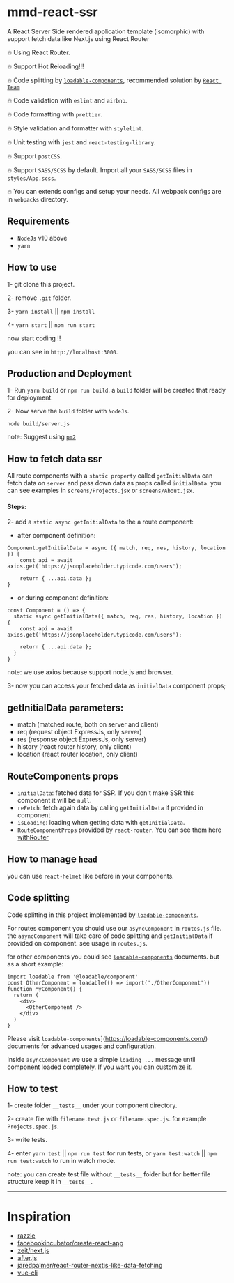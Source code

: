 # mmd-react-ssr

A React Server Side rendered application template (isomorphic) with support fetch data like Next.js using React Router

🔥 Using React Router.

🔥 Support Hot Reloading!!!

🔥 Code splitting by [`loadable-components`](https://loadable-components.com/), recommended solution by [`React Team`](https://reactjs.org/docs/code-splitting.html#reactlazy)

🔥 Code validation with `eslint` and `airbnb`.

🔥 Code formatting with `prettier`.

🔥 Style validation and formatter with `stylelint`.

🔥 Unit testing with `jest` and `react-testing-library`.

🔥 Support `postCSS`.

🔥 Support `SASS/SCSS` by default. Import all your `SASS/SCSS` files in `styles/App.scss`.

🔥 You can extends configs and setup your needs. All webpack configs are in `webpacks` directory.

## Requirements

- `NodeJs` v10 above
- `yarn`

## How to use

1- git clone this project.

2- remove `.git` folder.

3- `yarn install` || `npm install`

4- `yarn start` || `npm run start`

now start coding !!

you can see in `http://localhost:3000`.

## Production and Deployment

1- Run `yarn build` or `npm run build`. a `build` folder will be created that ready for deployment.

2- Now serve the `build` folder with `NodeJs`.

`node build/server.js`

note: Suggest using [`pm2`](http://pm2.keymetrics.io/)

## How to fetch data ssr

All route components with a `static property` called `getInitialData` can fetch data on `server` and pass down data as props called `initialData`.
you can see examples in `screens/Projects.jsx` or `screens/About.jsx`.

#### Steps:
2- add a `static async getInitialData` to the a route component:

- after component definition:
```
Component.getInitialData = async ({ match, req, res, history, location }) {
    const api = await axios.get('https://jsonplaceholder.typicode.com/users');

    return { ...api.data };
}
```

- or during component definition:
```
const Component = () => {
  static async getInitialData({ match, req, res, history, location }) {
    const api = await axios.get('https://jsonplaceholder.typicode.com/users');

    return { ...api.data };
  }
}
```

note: we use axios because support node.js and browser.

3- now you can access your fetched data as `initialData` component props;

## getInitialData parameters:

- match (matched route, both on server and client)
- req (request object ExpressJs, only server)
- res (response object ExpressJs, only server)
- history (react router history, only client)
- location (react router location, only client)

## RouteComponents props

- `initialData`: fetched data for SSR. If you don't make SSR this component it will be `null`.
- `reFetch`: fetch again data by calling `getInitialData` if provided in component
- `isLoading`: loading when getting data with `getInitialData`.
- `RouteComponentProps` provided by `react-router`. You can see them here [withRouter](https://reacttraining.com/react-router/core/api/withRouter)

## How to manage `head`

you can use `react-helmet` like before in your components.

## Code splitting

Code splitting in this project implemented by [`loadable-components`](https://loadable-components.com/).

For routes component you should use our `asyncComponent` in `routes.js` file. the `asyncComponent` will take care of code splitting and `getInitialData` if provided on component. see usage in `routes.js`.

for other components you could see [`loadable-components`](https://loadable-components.com/) documents. but as a short example:

```
import loadable from '@loadable/component'
const OtherComponent = loadable(() => import('./OtherComponent'))
function MyComponent() {
  return (
    <div>
      <OtherComponent />
    </div>
  )
}
```

Please visit `loadable-components`](https://loadable-components.com/) documents for advanced usages and configuration.

Inside `asyncComponent` we use a simple `loading ...` message until component loaded completely. If you want you can customize it.


## How to test

1- create folder `__tests__` under your component directory.

2- create file with `filename.test.js` or `filename.spec.js`. for example `Projects.spec.js`.

3- write tests.

4- enter `yarn test` || `npm run test` for run tests, or `yarn test:watch` || `npm run test:watch` to run in watch mode.

note: you can create test file without `__tests__` folder but for better file structure keep it in `__tests__`.

---

# Inspiration

- [razzle](https://github.com/jaredpalmer/razzle)
- [facebookincubator/create-react-app](https://github.com/facebookincubator/create-react-app)
- [zeit/next.js](https://github.com/zeit/next.js)
- [after.js](https://github.com/jaredpalmer/after.js)
- [jaredpalmer/react-router-nextjs-like-data-fetching](https://github.com/jaredpalmer/react-router-nextjs-like-data-fetching)
- [vue-cli](https://cli.vuejs.org/)
